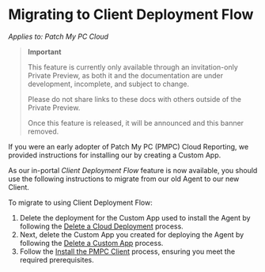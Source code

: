 # Migrating to Client Deployment Flow

_Applies to: Patch My PC Cloud_

> **Important**
>
> This feature is currently only available through an invitation-only Private Preview, as both it and the documentation are under development, incomplete, and subject to change.
>
> Please do not share links to these docs with others outside of the Private Preview.
>
> Once this feature is released, it will be announced and this banner removed.

If you were an early adopter of Patch My PC (PMPC) Cloud Reporting, we provided instructions for installing our by creating a Custom App.

As our in-portal _Client Deployment Flow_ feature is now available, you should use the following instructions to migrate from our old Agent to our new Client.

To migrate to using Client Deployment Flow:

1. Delete the deployment for the Custom App used to install the Agent by following the [Delete a Cloud Deployment](../cloud-deployments/manage-cloud-deployments/delete-a-cloud-deployment.md) process.
2. Next, delete the Custom App you created for deploying the Agent by following the [Delete a Custom App](../custom-apps/delete-a-custom-app.md) process.
3. Follow the [Install the PMPC Client](../cloud-administration/manage-client-deployment.md#install-the-pmpc-client) process, ensuring you meet the required prerequisites.
